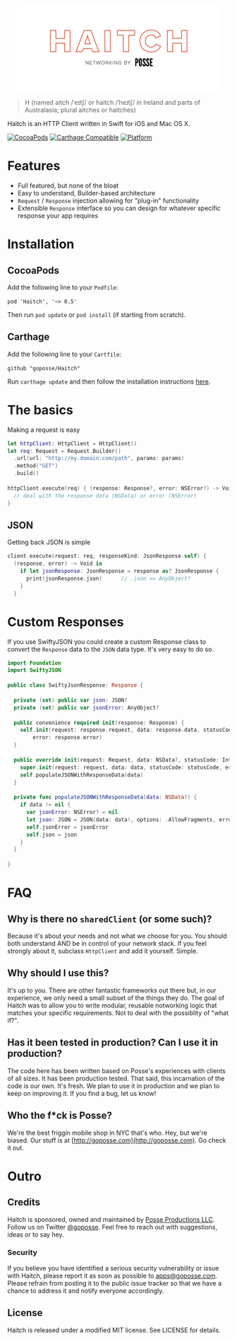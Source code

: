 
<p align="center">
<img src="https://raw.githubusercontent.com/goposse/haitch/assets/haitch_logo.png" align="center" width="460">
</p>

>H (named aitch /ˈeɪtʃ/ or haitch /ˈheɪtʃ/ in Ireland and parts of Australasia; plural aitches or haitches)

Haitch is an HTTP Client written in Swift for iOS and Mac OS X.

[![CocoaPods](https://img.shields.io/cocoapods/v/Haitch.svg?style=flat-square)](#)
[![Carthage Compatible](https://img.shields.io/badge/Carthage-compatible-4BC51D.svg?style=flat-square)](https://github.com/Carthage/Carthage)
[![Platform](https://img.shields.io/cocoapods/p/Haitch.svg?style=flat-square)](#)


# Features

- Full featured, but none of the bloat
- Easy to understand, Builder-based architecture
- `Request` / `Response` injection allowing for "plug-in" functionality
- Extensible `Response` interface so you can design for whatever specific response your app requires

# Installation

## CocoaPods

Add the following line to your `Podfile`:

`pod 'Haitch', '~> 0.5'`

Then run `pod update` or `pod install` (if starting from scratch).

## Carthage

Add the following line to your `Cartfile`:

`github "goposse/Haitch"`

Run `carthage update` and then follow the installation instructions [here](https://github.com/Carthage/Carthage#adding-frameworks-to-an-application).


# The basics

Making a request is easy

```swift
let httpClient: HttpClient = HttpClient()
let req: Request = Request.Builder()
  .url(url: "http://my.domain.com/path", params: params)
  .method("GET")
  .build()

httpClient.execute(req) { (response: Response?, error: NSError?) -> Void in
  // deal with the response data (NSData) or error (NSError)
}
```

## JSON

Getting back JSON is simple

```swift
client.execute(request: req, responseKind: JsonResponse.self) { 
  (response, error) -> Void in
    if let jsonResponse: JsonResponse = response as? JsonResponse {
      print(jsonResponse.json)      // .json == AnyObject?
    }
  }
```

# Custom Responses

If you use SwiftyJSON you could create a custom Response class to convert the `Response` data to the `JSON` data type. It's very easy to do so.

```swift
import Foundation
import SwiftyJSON

public class SwiftyJsonResponse: Response {
  
  private (set) public var json: JSON?
  private (set) public var jsonError: AnyObject?
  
  public convenience required init(response: Response) {
    self.init(request: response.request, data: response.data, statusCode: response.statusCode, 
        error: response.error)
  }
  
  public override init(request: Request, data: NSData?, statusCode: Int, error: NSError?) {
    super.init(request: request, data: data, statusCode: statusCode, error: error)
    self.populateJSONWithResponseData(data)
  }
  
  private func populateJSONWithResponseData(data: NSData?) {
    if data != nil {
      var jsonError: NSError? = nil
      let json: JSON = JSON(data: data!, options: .AllowFragments, error: &jsonError)
      self.jsonError = jsonError
      self.json = json
    }
  }
  
}
```

# FAQ

## Why is there no `sharedClient` (or some such)?

Because it's about your needs and not what we choose for you. You should both understand AND be in control of your network stack. If you feel strongly about it, subclass `HttpClient` and add it yourself. Simple.


## Why should I use this?

It's up to you. There are other fantastic frameworks out there but, in our experience, we only need a small subset of the things they do. The goal of Haitch was to allow you to write modular, reusable notworking logic that matches your specific requirements. Not to deal with the possiblity of "what if?".

## Has it been tested in production? Can I use it in production?

The code here has been written based on Posse's experiences with clients of all sizes. It has been production tested. That said, this incarnation of the code is our own. It's fresh. We plan to use it in production and we plan to keep on improving it. If you find a bug, let us know!

## Who the f*ck is Posse?

We're the best friggin mobile shop in NYC that's who. Hey, but we're biased. Our stuff is at [http://goposse.com](http://goposse.com). Go check it out.

# Outro

## Credits

Haitch is sponsored, owned and maintained by [Posse Productions LLC](http://goposse.com). Follow us on Twitter [@goposse](https://twitter.com/goposse). Feel free to reach out with suggestions, ideas or to say hey.

### Security

If you believe you have identified a serious security vulnerability or issue with Haitch, please report it as soon as possible to apps@goposse.com. Please refrain from posting it to the public issue tracker so that we have a chance to address it and notify everyone accordingly. 

## License

Haitch is released under a modified MIT license. See LICENSE for details.





